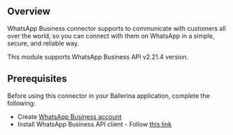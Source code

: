## Overview
WhatsApp Business connector supports to communicate with customers all over the world, so you can connect with them on WhatsApp in a simple, secure, and reliable way.

This module supports WhatsApp Business API v2.21.4 version.

## Prerequisites
Before using this connector in your Ballerina application, complete the following:
* Create [WhatsApp Business account](https://developers.facebook.com/docs/whatsapp/getting-started#before)
* Install WhatsApp Business API client - Follow [this link](https://developers.facebook.com/docs/whatsapp/getting-started#client-setup)
